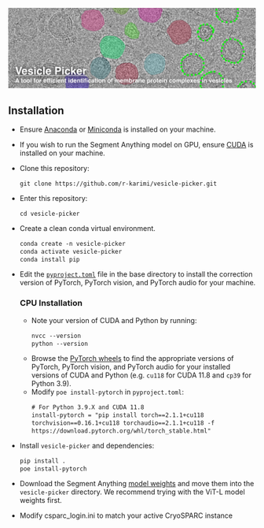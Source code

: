 ![banner](docs/vesicle_picker_banner_withtext.png)

## Installation ##
- Ensure [Anaconda](https://www.anaconda.com/download) or [Miniconda](https://docs.anaconda.com/miniconda/) is installed on your machine.  
- If you wish to run the Segment Anything model on GPU, ensure [CUDA](https://docs.nvidia.com/cuda/) is installed on your machine.  
- Clone this repository:  
	```
	git clone https://github.com/r-karimi/vesicle-picker.git
	```
- Enter this repository:
	```
	cd vesicle-picker
	```
- Create a clean conda virtual environment.
	```
	conda create -n vesicle-picker
 	conda activate vesicle-picker
 	conda install pip
 	```
- Edit the [`pyproject.toml`](pyproject.toml) file in the base directory to install the correction version of PyTorch, PyTorch vision, and PyTorch audio for your machine.

  ### CPU Installation ###
  
	- Note your version of CUDA and Python by running:
 		```
   		nvcc --version
   		python --version
   		```
	- Browse the [PyTorch wheels](https://download.pytorch.org/whl/torch/) to find the appropriate versions of PyTorch, PyTorch vision, and PyTorch audio for your installed versions of CUDA and Python (e.g. `cu118` for CUDA 11.8 and `cp39` for Python 3.9).
	- Modify `poe install-pytorch` in `pyproject.toml`:
		```
 		# For Python 3.9.X and CUDA 11.8
 		install-pytorch = "pip install torch==2.1.1+cu118 torchvision==0.16.1+cu118 torchaudio==2.1.1+cu118 -f https://download.pytorch.org/whl/torch_stable.html"
 		```
- Install `vesicle-picker` and dependencies:
	```
	pip install .
	poe install-pytorch
 	```
- Download the Segment Anything [model weights](https://github.com/facebookresearch/segment-anything#model-checkpoints) and move them into the `vesicle-picker` directory. We recommend trying with the ViT-L model weights first.
- Modify csparc_login.ini to match your active CryoSPARC instance
